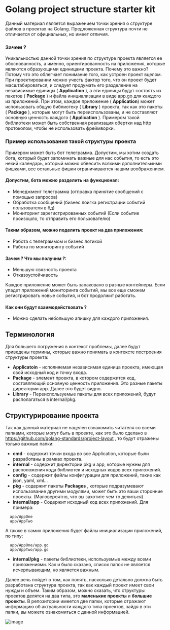 # Golang project structure starter kit
Данный материал является выражением точки зрения о структуре файлов в проектах на Golang.
Предложенная структура почти не отличается от официальных, но имеет отличия.

### Зачем ?
Уникальностью данной точки зрения по структуре проекта является ее обоснованность, а именно, 
ориентированность на приложения, которые являются образующими единицами проекта.
Почему это важно? Потому что это облегчает понимание того, как устроен проект вцелом.
При проектировании можно учесть фактор того, что он проект будет масштабироваться, и следует
продумать его разделение на независимые единицы ( __Application__ ), а эти единицы будут
состоять из пакетов ( __Package__ ) и файла инициализации в виде app.go для каждого из приложений. При этом,
каждое приложение ( __Application__) может использовать общую библиотеку ( __Library__ ) проекта,
так как это пакеты ( __Package__ ), которые могут быть переиспользованы, и не составляют основную
ценность каждого ( __Application__ ). Примером такой библиотеки может быть собственная реализация
обертки над http протоколом, чтобы не использовать фреймворки. 

### Пример использования такой структуры проекта
Примером может быть бот телеграмма. Допустим, мы хотим создать бота, который будет запоминать
важные для нас события, то есть это некий календарь, который можно обвесить всякими дополнительынми
фишками, все остальные фишки ограничиваются нашим воображением. 
#### Допустим, бота можно разделить на функционал:
* Менеджмент телеграмма (отправка принятие сообщений с помощью запросов)
* Обработка сообщений (бизнес лоигка регистрации событий пользователя в бд)
* Мониторинг зарегистрированных событий (Если событие произошло, то отправить его пользователю)
#### Таким образом, можно поделить проект на два приложения:
* Работа с телеграммом и бизнес логикой
* Работа по мониторингу событий
#### Зачем ? Что мы получим ?:
* Меньшую связность проекта
* Отказоустойчивость

Каждое приложение может быть запаковано в разные контейнеры. Если упадет приложений мониторинга
событий, мы все еще сможем регистрировать новые события, и бот продолжит работать.
#### Как они будут взаимодействовать ?
- Можно сделать небольшую апишку для каждого приложения.

## Терминология
Для большего погружения в контекст проблемы, далее будут приведены термины, которые важно понимать в
контексте построения структуры проекта:
* __Applicatoin__ - исполняемая независимая единица проекта, имеющая свой исходный код и точку
входа.
* __Package__ - элемент проекта, в котором содержится код, состовляющий основную ценность приложения.
Это разные пакеты директории app. Далее это будет видно.
* __Library__ - Переиспользуемые пакеты для всех приложений, будут располагаться в internal/pkg.

## Структурирование проекта
Так как данный материал не нацелен ознакомить читателя со всеми папками, которые могут быть в проекте, 
как это было сделано в https://github.com/golang-standards/project-layout , то будут отражены только
важные папки:
* __cmd__ - содержит точки входа во все Application, которые были разработаны в рамках проекта.
* __internal__ - содержит директории pkg и app, которые нужны для расположения кода библиотек и 
исходных кодов всех приложений.
* __config__ - содержит файлы конфигурации для приложений, такие как json, yaml, xml...
* __pkg__ - содержит пакеты __Packages__ , которые подразумевают использование другими модулями, может быть это
ваши сторонние проекты. (Маловероятно, что вы захотите чем то делиться)
* __internal/app__ - Содержит исходный код всех приложений. Для примера:
```
  app/AppOne
  app/AppTwo
```
А также в самих приложения будет файлы инициализации приложений, по типу:
```
  app/AppOne/app.go
  app/AppTwo/app.go
```
* __internal/pkg__ - пакеты библиотеки, используемые между всеми приложениями.
Как и было сказано, список папок не является исчерпывающим, но является важным.

Далее речь пойдет о том, как понять, насколько детально должна быть разработана структура проекта,
так как каждый проект имеет свои нужды и объем. Таким образом, можно сказать, что структуры
проектов делятся на два типа, это __маленькие проекты__ и __большие проекты__. В репозитории
имеется две папки, которые отражают информацию об актуальности каждого типа проектов, зайдя в эти
папки, вы можете ознакомиться с данной информацией.

![image](https://github.com/wanna-beat-by-bit/golang-project-structure-starter-kit/assets/71206074/08b9b8b5-d587-43dd-823f-d5e77eaf3216)




